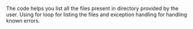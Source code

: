 The code helps you list all the files present in directory provided by the user.
Using for loop for listing the files and exception handling for handling known errors.
